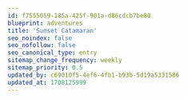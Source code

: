 ```yaml
---
id: f7555059-185a-425f-901a-d86cdcb7be80
blueprint: adventures
title: 'Sunset Catamaran'
seo_noindex: false
seo_nofollow: false
seo_canonical_type: entry
sitemap_change_frequency: weekly
sitemap_priority: 0.5
updated_by: c69010f5-4ef6-4fb1-b93b-5d19a5331586
updated_at: 1708125999
---
```

